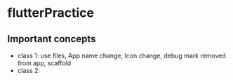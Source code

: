 # flutterPractice

## Important concepts
 - class 1: use files, App name change, Icon change, debug mark removed from app, scaffold
 - class 2: